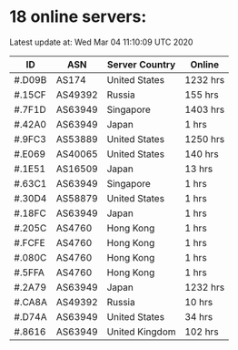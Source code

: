 # 18 online servers:

Latest update at: Wed Mar 04 11:10:09 UTC 2020

| ID | ASN | Server Country | Online |
| -- | --- | -------------- | ------ |
| #.D09B | AS174 | United States | 1232 hrs |
| #.15CF | AS49392 | Russia | 155 hrs |
| #.7F1D | AS63949 | Singapore | 1403 hrs |
| #.42A0 | AS63949 | Japan | 1 hrs |
| #.9FC3 | AS53889 | United States | 1250 hrs |
| #.E069 | AS40065 | United States | 140 hrs |
| #.1E51 | AS16509 | Japan | 13 hrs |
| #.63C1 | AS63949 | Singapore | 1 hrs |
| #.30D4 | AS58879 | United States | 1 hrs |
| #.18FC | AS63949 | Japan | 1 hrs |
| #.205C | AS4760 | Hong Kong | 1 hrs |
| #.FCFE | AS4760 | Hong Kong | 1 hrs |
| #.080C | AS4760 | Hong Kong | 1 hrs |
| #.5FFA | AS4760 | Hong Kong | 1 hrs |
| #.2A79 | AS63949 | Japan | 1232 hrs |
| #.CA8A | AS49392 | Russia | 10 hrs |
| #.D74A | AS63949 | United States | 34 hrs |
| #.8616 | AS63949 | United Kingdom | 102 hrs |

